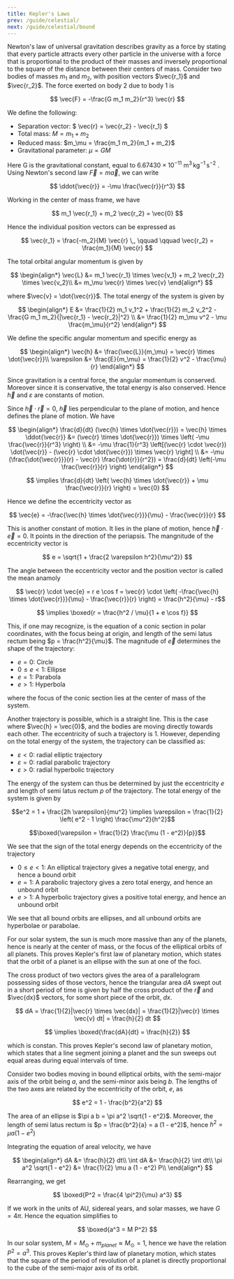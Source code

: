 ```yaml
---
title: Kepler's Laws
prev: /guide/celestial/
next: /guide/celestial/bound
---
```


Newton's law of universal gravitation describes gravity as a force by stating that every particle attracts every other particle in the universe with a force that is proportional to the product of their masses and inversely proportional to the square of the distance between their centers of mass. Consider two bodies of masses $m_1$ and $m_2$, with position vectors $\vec{r_1}$ and $\vec{r_2}$. The force exerted on body 2 due to body 1 is

$$ \vec{F} = -\frac{G m_1 m_2}{r^3} \vec{r} $$

We define the following:

- Separation vector: $ \vec{r} = \vec{r_2} - \vec{r_1} $
- Total mass: $M = m_1 + m_2$
- Reduced mass: $m_\mu = \frac{m_1 m_2}{m_1 + m_2}$
- Gravitational parameter: $\mu = GM$

Here G is the gravitational constant, equal to $6.67430 \times 10^{-11} \: \mathrm{m^3\,kg^{-1}\,s^{-2}}$
. Using Newton's second law $\vec{F} = m \vec{a}$, we can write

$$ \ddot{\vec{r}} = -\mu \frac{\vec{r}}{r^3} $$

Working in the center of mass frame, we have

$$ m_1 \vec{r_1} + m_2 \vec{r_2} = \vec{0} $$

Hence the individual position vectors can be expressed as

$$ \vec{r_1} = \frac{-m_2}{M} \vec{r} \,, \qquad \qquad \vec{r_2} = \frac{m_1}{M} \vec{r} $$

The total orbital angular momentum is given by

$$
\begin{align*}
\vec{L} &= m_1 \vec{r_1} \times \vec{v_1} + m_2 \vec{r_2} \times \vec{v_2}\\
        &= m_\mu \vec{r} \times \vec{v}
\end{align*}
$$

where $\vec{v} = \dot{\vec{r}}$. The total energy of the system is given by

$$
\begin{align*}
E &= \frac{1}{2} m_1 v_1^2 + \frac{1}{2} m_2 v_2^2 - \frac{G m_1 m_2}{|\vec{r_1} - \vec{r_2}|^2} \\
  &= \frac{1}{2} m_\mu v^2 - \mu \frac{m_\mu}{r^2}
\end{align*}
$$

We define the specific angular momentum and specific energy as

$$
\begin{align*}
\vec{h} &= \frac{\vec{L}}{m_\mu} = \vec{r} \times \dot{\vec{r}}\\
\varepsilon &= \frac{E}{m_\mu} = \frac{1}{2} v^2 - \frac{\mu}{r}
\end{align*}
$$

Since gravitation is a central force, the angular momentum is conserved. Moreover since it is conservative, the total energy is also conserved. Hence $\vec{h}$ and $\varepsilon$ are constants of motion.

Since $\vec{h} \cdot \vec{r} = 0$, $\vec{h}$ lies perpendicular to the plane of motion, and hence defines the plane of motion. We have

$$
\begin{align*}
\frac{d}{dt} (\vec{h} \times \dot{\vec{r}}) = \vec{h} \times \ddot{\vec{r}} &= (\vec{r} \times \dot{\vec{r}}) \times \left( -\mu \frac{\vec{r}}{r^3} \right) \\
&= -\mu \frac{1}{r^3} \left[(\vec{r} \cdot \vec{r}) \dot{\vec{r}} - (\vec{r} \cdot \dot{\vec{r}}) \times \vec{r} \right] \\
&= -\mu (\frac{\dot{\vec{r}}}{r} - \vec{r} \frac{\dot{r}}{r^2}) = \frac{d}{dt} \left(-\mu \frac{\vec{r}}{r} \right)
\end{align*}
$$

$$ \implies \frac{d}{dt} \left( \vec{h} \times \dot{\vec{r}} + \mu \frac{\vec{r}}{r} \right) = \vec{0} $$

Hence we define the eccentricity vector as

$$ \vec{e} = -\frac{\vec{h} \times \dot{\vec{r}}}{\mu} - \frac{\vec{r}}{r} $$

This is another constant of motion. It lies in the plane of motion, hence $\vec{h} \cdot \vec{e} = 0$. It points in the direction of the periapsis. The mangnitude of the eccentricity vector is

$$ e = \sqrt{1 + \frac{2 \varepsilon h^2}{\mu^2}} $$

The angle between the eccentricity vector and the position vector is called the mean anamoly

$$ \vec{r} \cdot \vec{e} = r e \cos f = \vec{r} \cdot \left( -\frac{\vec{h} \times \dot{\vec{r}}}{\mu} - \frac{\vec{r}}{r} \right) = \frac{h^2}{\mu} - r$$

$$ \implies \boxed{r = \frac{h^2 / \mu}{1 + e \cos f}} $$

This, if one may recognize, is the equation of a conic section in polar coordinates, with the focus being at origin, and length of the semi latus rectum being $p = \frac{h^2}{\mu}$. The magnitude of $\vec{e}$ determines the shape of the trajectory:

- $e = 0$: Circle
- $0 \leq e < 1$: Ellipse
- $e = 1$: Parabola
- $e > 1$: Hyperbola

where the focus of the conic section lies at the center of mass of the system.

Another trajectory is possible, which is a straight line. This is the case where $\vec{h} = \vec{0}$, and the bodies are moving directly towards each other. The eccentricity of such a trajectory is $1$. However, depending on the total energy of the system, the trajectory can be classified as:

- $\varepsilon < 0$: radial elliptic trajectory
- $\varepsilon = 0$: radial parabolic trajectory
- $\varepsilon > 0$: radial hyperbolic trajectory

The energy of the system can thus be determined by just the eccentricity $e$ and length of semi latus rectum $p$ of the trajectory. The total energy of the system is given by

$$e^2 = 1 + \frac{2h \varepsilon}{mu^2} \implies \varepsilon = \frac{1}{2} \left( e^2 - 1 \right) \frac{\mu^2}{h^2}$$

$$\boxed{\varepsilon = \frac{1}{2} \frac{\mu (1 - e^2)}{p}}$$

We see that the sign of the total energy depends on the eccentricity of the trajectory

- $0 \leq e < 1$: An elliptical trajectory gives a negative total energy, and hence a bound orbit
- $e = 1$: A parabolic trajectory gives a zero total energy, and hence an unbound orbit
- $e > 1$: A hyperbolic trajectory gives a positive total energy, and hence an unbound orbit

We see that all bound orbits are ellipses, and all unbound orbits are hyperbolae or parabolae.

For our solar system, the sun is much more massive than any of the planets, hence is nearly at the center of mass, or the focus of the elliptical orbits of all planets. This proves Kepler's first law of planetary motion, which states that the orbit of a planet is an ellipse with the sun at one of the foci.

The cross product of two vectors gives the area of a parallelogram possessing sides of those vectors, hence the triangular area $dA$ swept out in a short period of time is given by half the cross product of the $\vec{r}$ and $\vec{dx}$ vectors, for some short piece of the orbit, $dx$.

$$ dA = \frac{1}{2}|\vec{r} \times \vec{dx}| = \frac{1}{2}|\vec{r} \times \vec{v} dt| = \frac{h}{2} dt $$

$$ \implies \boxed{\frac{dA}{dt} = \frac{h}{2}} $$

which is constan. This proves Kepler's second law of planetary motion, which states that a line segment joining a planet and the sun sweeps out equal areas during equal intervals of time.

Consider two bodies moving in bound elliptical orbits, with the semi-major axis of the orbit being $a$, and the semi-minor axis being $b$. The lengths of the two axes are related by the eccentricity of the orbit, $e$, as

$$ e^2 = 1 - \frac{b^2}{a^2} $$

The area of an ellipse is $\pi a b = \pi a^2 \sqrt{1 - e^2}$. Moreover, the length of semi latus rectum is $p = \frac{b^2}{a} = a (1 - e^2)$, hence $h^2 = \mu a (1 - e^2)$

Integrating the equation of areal velocity, we have

$$
\begin{align*}
dA &= \frac{h}{2} dt\\
\int dA &= \frac{h}{2} \int dt\\
\pi a^2 \sqrt{1 - e^2} &= \frac{1}{2} \mu a (1 - e^2) P\\
\end{align*}
$$

Rearranging, we get

$$ \boxed{P^2 = \frac{4 \pi^2}{\mu} a^3} $$

If we work in the units of AU, sidereal years, and solar masses, we have $G = 4 \pi$. Hence the equation simplifies to

$$ \boxed{a^3 = M P^2} $$

In our solar system, $M = M_\odot + m_{planet} \approx M_\odot = 1$, hence we have the relation $P^2 = a^3$. This proves Kepler's third law of planetary motion, which states that the square of the period of revolution of a planet is directly proportional to the cube of the semi-major axis of its orbit.

